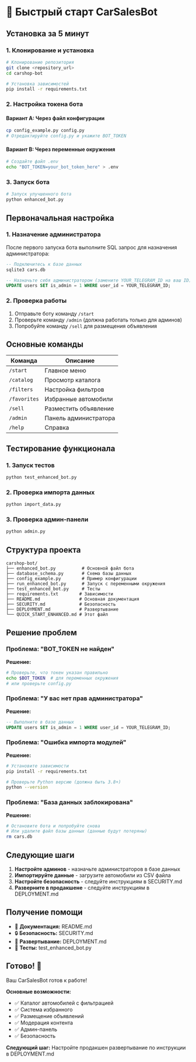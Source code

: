 # 🚀 Быстрый старт CarSalesBot

## Установка за 5 минут

### 1. Клонирование и установка

```bash
# Клонирование репозитория
git clone <repository_url>
cd carshop-bot

# Установка зависимостей
pip install -r requirements.txt
```

### 2. Настройка токена бота

#### Вариант A: Через файл конфигурации
```bash
cp config_example.py config.py
# Отредактируйте config.py и укажите BOT_TOKEN
```

#### Вариант B: Через переменные окружения
```bash
# Создайте файл .env
echo "BOT_TOKEN=your_bot_token_here" > .env
```

### 3. Запуск бота

```bash
# Запуск улучшенного бота
python enhanced_bot.py
```

## Первоначальная настройка

### 1. Назначение администратора

После первого запуска бота выполните SQL запрос для назначения администратора:

```sql
-- Подключитесь к базе данных
sqlite3 cars.db

-- Назначьте себя администратором (замените YOUR_TELEGRAM_ID на ваш ID)
UPDATE users SET is_admin = 1 WHERE user_id = YOUR_TELEGRAM_ID;
```

### 2. Проверка работы

1. Отправьте боту команду `/start`
2. Проверьте команду `/admin` (должна работать только для админов)
3. Попробуйте команду `/sell` для размещения объявления

## Основные команды

| Команда | Описание |
|---------|----------|
| `/start` | Главное меню |
| `/catalog` | Просмотр каталога |
| `/filters` | Настройка фильтров |
| `/favorites` | Избранные автомобили |
| `/sell` | Разместить объявление |
| `/admin` | Панель администратора |
| `/help` | Справка |

## Тестирование функционала

### 1. Запуск тестов

```bash
python test_enhanced_bot.py
```

### 2. Проверка импорта данных

```bash
python import_data.py
```

### 3. Проверка админ-панели

```bash
python admin.py
```

## Структура проекта

```
carshop-bot/
├── enhanced_bot.py          # Основной файл бота
├── database_schema.py       # Схема базы данных
├── config_example.py        # Пример конфигурации
├── run_enhanced_bot.py      # Запуск с переменными окружения
├── test_enhanced_bot.py     # Тесты
├── requirements.txt        # Зависимости
├── README.md               # Основная документация
├── SECURITY.md             # Безопасность
├── DEPLOYMENT.md           # Развертывание
└── QUICK_START_ENHANCED.md # Этот файл
```

## Решение проблем

### Проблема: "BOT_TOKEN не найден"

**Решение:**
```bash
# Проверьте, что токен указан правильно
echo $BOT_TOKEN  # для переменных окружения
# или проверьте config.py
```

### Проблема: "У вас нет прав администратора"

**Решение:**
```sql
-- Выполните в базе данных
UPDATE users SET is_admin = 1 WHERE user_id = YOUR_TELEGRAM_ID;
```

### Проблема: "Ошибка импорта модулей"

**Решение:**
```bash
# Установите зависимости
pip install -r requirements.txt

# Проверьте Python версию (должна быть 3.8+)
python --version
```

### Проблема: "База данных заблокирована"

**Решение:**
```bash
# Остановите бота и попробуйте снова
# Или удалите файл базы данных (данные будут потеряны)
rm cars.db
```

## Следующие шаги

1. **Настройте админов** - назначьте администраторов в базе данных
2. **Импортируйте данные** - загрузите автомобили из CSV файла
3. **Настройте безопасность** - следуйте инструкциям в SECURITY.md
4. **Разверните в продакшене** - следуйте инструкциям в DEPLOYMENT.md

## Получение помощи

- 📖 **Документация:** README.md
- 🔒 **Безопасность:** SECURITY.md  
- 🚀 **Развертывание:** DEPLOYMENT.md
- 🧪 **Тесты:** test_enhanced_bot.py

## Готово! 🎉

Ваш CarSalesBot готов к работе! 

**Основные возможности:**
- ✅ Каталог автомобилей с фильтрацией
- ✅ Система избранного
- ✅ Размещение объявлений
- ✅ Модерация контента
- ✅ Админ-панель
- ✅ Безопасность

**Следующий шаг:** Настройте продакшен развертывание по инструкции в DEPLOYMENT.md



